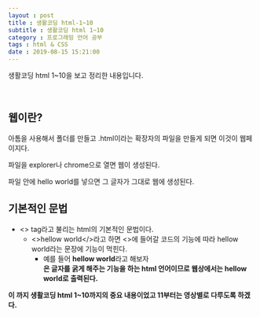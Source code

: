 ```yaml
---
layout : post
title : 생활코딩 html-1~10
subtitle : 생활코딩 html 1~10
category : 프로그래밍 언어 공부
tags : html & CSS
date : 2019-08-15 15:21:00
---
```


생활코딩 html 1~10을 보고 정리한 내용입니다.

​

## 웹이란?
아톰을 사용해서 폴더를 만들고 .html이라는 확장자의 파일을 만들게 되면 이것이 웹페이지다.

파일을 explorer나 chrome으로 열면 웹이 생성된다.

파일 안에 hello world를 넣으면 그 글자가 그대로 웹에 생성된다.

## 기본적인 문법
- <> tag라고 불리는 html의 기본적인 문법이다.
    - <>hellow world</>라고 하면 <>에 들어갈 코드의 기능에 따라 hellow world라는 문장에 기능이 먹힌다.
      - 예를 들어 <strong>hellow world</strong>라고 해보자    
      <strong>은 글자를 굵게 해주는 기능을 하는 html 언어이므로 웹상에서는 hellow world로 출력된다.

이 까지 생활코딩 html 1~10까지의 중요 내용이었고 11부터는 영상별로 다루도록 하겠다.

​

​
